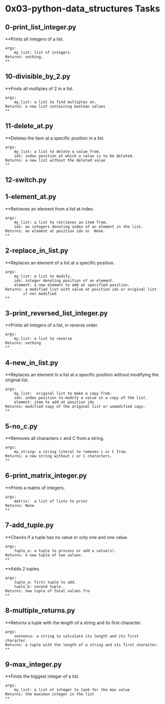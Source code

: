 # 0x03-python-data_structures Tasks
## 0-print_list_integer.py
**Prints all integers of a list.

    args:
        my_list: list of integers.
    Returns: nothing.
    **
## 10-divisible_by_2.py
**Finds all multiples of 2 in a list.

    args:
        my_list: a list to find multiples on.
    Returns: a new list containing boolean values
    **
## 11-delete_at.py
**Deletes the item at a specific position in a list.

    args:
        my_list: a list to delete a value from.
        idx: index position at which a value is to be deleted.
    Returns: a new list without the deleted value
    **
## 12-switch.py
## 1-element_at.py
**Retrieves an element from a list at index.

    args:
        my_list: a list to retrieves an item from.
        idx: an integers denoting index of an element in the list.
    Returns: an element at position idx or  None.
    **
## 2-replace_in_list.py
**Replaces an element of a list at a specific position.

    args:
        my_list: a list to modify.
        idx: integer denoting position of an element.
        element: a new element to add at specified position.
    Returns: a modified list with value at position idx or original list
            if not modified
    **
## 3-print_reversed_list_integer.py
**Prints all integers of a list, in reverse order.

    args:
        my_list: a list to reverse
    Returns: nothing
    **
## 4-new_in_list.py
**Replaces an element in a list at a specific position
       without modifying the original list.

    args:
        my_list:  original list to make a copy from.
        idx: index position to modify a value in a copy of the list.
        element: item to add at position idx
    Returns: modified copy of the original list or unmodified copy.
    **
## 5-no_c.py
**Removes all characters c and C from a string.

    args:
        my_string: a string literal to removes c or C from.
    Returns: a new string without c or C characters.
    **
## 6-print_matrix_integer.py
**Prints a matrix of integers.

    args:
        matrix:  a list of lists to print
    Returns: None
    **
## 7-add_tuple.py
**Checks if a tuple has no value or only one and one value.

    args:
        tuple_a: a tuple to process or add a value(s).
    Returns: a new tuple of two values.
    **
**Adds 2 tuples.

    args:
        tuple_a: first tuple to add.
        tuple_b: second tuple.
    Returns: new tuple of total values fro
    **
## 8-multiple_returns.py
**Returns a tuple with the length of a string and its first character.

    args:
        sentence: a string to calculate its length and its first character.
    Returns: a tuple with the length of a string and its first character.
    **
## 9-max_integer.py
**Finds the biggest integer of a list.

    args:
        my_list: a list of integer to look for the max value
    Returns: the maximun integer in the list
    **
